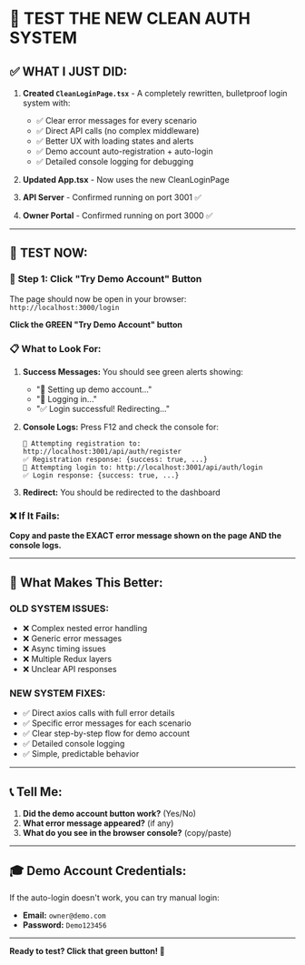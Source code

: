 # 🧪 TEST THE NEW CLEAN AUTH SYSTEM

## ✅ WHAT I JUST DID:

1. **Created `CleanLoginPage.tsx`** - A completely rewritten, bulletproof login system with:
   - ✅ Clear error messages for every scenario
   - ✅ Direct API calls (no complex middleware)
   - ✅ Better UX with loading states and alerts
   - ✅ Demo account auto-registration + auto-login
   - ✅ Detailed console logging for debugging

2. **Updated App.tsx** - Now uses the new CleanLoginPage

3. **API Server** - Confirmed running on port 3001 ✅

4. **Owner Portal** - Confirmed running on port 3000 ✅

---

## 🎯 TEST NOW:

### 📍 **Step 1: Click "Try Demo Account" Button**

The page should now be open in your browser: `http://localhost:3000/login`

**Click the GREEN "Try Demo Account" button**

### 📋 **What to Look For:**

1. **Success Messages:** You should see green alerts showing:
   - "🔄 Setting up demo account..."
   - "🔄 Logging in..."
   - "✅ Login successful! Redirecting..."

2. **Console Logs:** Press F12 and check the console for:
   ```
   🔵 Attempting registration to: http://localhost:3001/api/auth/register
   ✅ Registration response: {success: true, ...}
   🔵 Attempting login to: http://localhost:3001/api/auth/login
   ✅ Login response: {success: true, ...}
   ```

3. **Redirect:** You should be redirected to the dashboard

### ❌ **If It Fails:**

**Copy and paste the EXACT error message shown on the page AND the console logs.**

---

## 🔧 **What Makes This Better:**

### OLD SYSTEM ISSUES:
- ❌ Complex nested error handling
- ❌ Generic error messages
- ❌ Async timing issues
- ❌ Multiple Redux layers
- ❌ Unclear API responses

### NEW SYSTEM FIXES:
- ✅ Direct axios calls with full error details
- ✅ Specific error messages for each scenario
- ✅ Clear step-by-step flow for demo account
- ✅ Detailed console logging
- ✅ Simple, predictable behavior

---

## 📞 **Tell Me:**

1. **Did the demo account button work?** (Yes/No)
2. **What error message appeared?** (if any)
3. **What do you see in the browser console?** (copy/paste)

---

## 🎓 **Demo Account Credentials:**

If the auto-login doesn't work, you can try manual login:

- **Email:** `owner@demo.com`
- **Password:** `Demo123456`

---

**Ready to test? Click that green button! 🚀**


